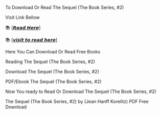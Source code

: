 To Download Or Read The Sequel (The Book Series, #2)

Visit Link Bellow

📚 [[𝙍𝙚𝙖𝙙 𝙃𝙚𝙧𝙚]](https://slicefile.web.app/krakenfiles/203578763)

📚 [[𝙫𝙞𝙨𝙞𝙩 𝙩𝙤 𝙧𝙚𝙖𝙙 𝙝𝙚𝙧𝙚]](https://uk.ebookarea.xyz/?book=203578763-the-sequel)

Here You Can Download Or Read Free Books

Reading The Sequel (The Book Series, #2)

Download The Sequel (The Book Series, #2)

PDF/Ebook The Sequel (The Book Series, #2)

Now You ready to Read Or Download The Sequel (The Book Series, #2)

The Sequel (The Book Series, #2) by (Jean Hanff Korelitz) PDF Free Download
